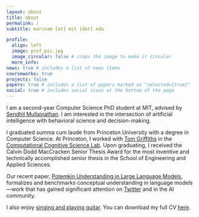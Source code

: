 ```yaml
---
layout: about
title: about
permalink: /
subtitle: marinam [at] mit [dot] edu

profile:
  align: left
  image: prof_pic.jpg
  image_circular: false # crops the image to make it circular
  more_info:
news: true # includes a list of news items
courseworks: true
projects: false
papers: true # includes a list of papers marked as "selected={true}"
social: true # includes social icons at the bottom of the page
---
```


I am a second-year Computer Science PhD student at MIT, advised by [Sendhil Mullainathan](https://sendhil.org/). I am interested in the intersection of artificial intelligence with behavioral science and decision-making.

I graduated summa cum laude from Princeton University with a degree in Computer Science. At Princeton, I worked with [Tom Griffiths](https://cocosci.princeton.edu/tom/tom.php) in the [Computational Cognitive Science Lab](https://cocosci.princeton.edu/). Upon graduating, I received the Calvin Dodd MacCracken Senior Thesis Award for the most inventive and technically accomplished senior thesis in the School of Engineering and Applied Sciences.

Our recent paper, [Potemkin Understanding in Large Language Models](https://arxiv.org/abs/2506.21521), formalizes and benchmarks conceptual understanding in language models—work that has gained significant attention on [Twitter](https://x.com/GaryMarcus/status/1938629881820323940) and in the AI community.

I also enjoy [singing and playing guitar](https://open.spotify.com/artist/1JgL4xpqLXXMX4rG1E2wnD?si=_VUlDYu6SXGjbfifFEeiMQ). You can download my full CV [here](/files/marinamancoridis_cv.pdf).



